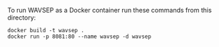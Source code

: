 To run WAVSEP as a Docker container run these commands from this directory:

	docker build -t wavsep .
	docker run -p 8081:80 --name wavsep -d wavsep
